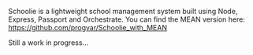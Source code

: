 Schoolie is a lightweight school management system built using Node, Express, Passport and Orchestrate.
You can find the MEAN version here: https://github.com/progvar/Schoolie_with_MEAN

Still a work in progress...
